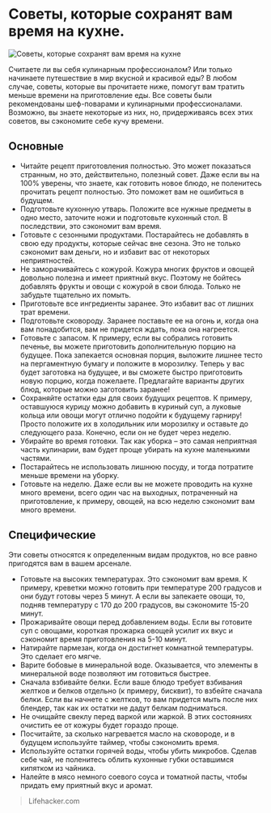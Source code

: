 # Советы, которые сохранят вам время на кухне.
![Советы, которые сохранят вам время на кухне](/images/Kulinar/Sovet/kuhnya_sovet2.jpg 'Советы, которые сохранят вам время на кухне')

Считаете ли вы себя кулинарным профессионалом? Или только начинаете путешествие в мир вкусной и красивой еды? В любом случае, советы, которые вы прочитаете ниже, помогут вам тратить меньше времени на приготовление еды. Все советы были рекомендованы шеф-поварами и кулинарными профессионалами. Возможно, вы знаете некоторые из них, но, придерживаясь всех этих советов, вы сэкономите себе кучу времени.

## Основные

- Читайте рецепт приготовления полностью. Это может показаться странным, но это, действительно, полезный совет. Даже если вы на 100% уверены, что знаете, как готовить новое блюдо, не поленитесь прочитать рецепт полностью. Это поможет вам не ошибиться в будущем.
- Подготовьте кухонную утварь. Положите все нужные предметы в одно место, заточите ножи и подготовьте кухонный стол. В последствии, это сэкономит вам время.
- Готовьте с сезонными продуктами. Постарайтесь не добавлять в свою еду продукты, которые сейчас вне сезона. Это не только сэкономит вам деньги, но и избавит вас от некоторых неприятностей.
- Не заморачивайтесь с кожурой. Кожура многих фруктов и овощей довольно полезна и имеет приятный вкус. Поэтому не бойтесь добавлять фрукты и овощи с кожурой в свои блюда. Только не забудьте тщательно их помыть.
- Приготовьте все ингредиенты заранее. Это избавит вас от лишних трат времени.
- Подготовьте сковороду. Заранее поставьте ее на огонь и, когда она вам понадобится, вам не придется ждать, пока она нагреется.
- Готовьте с запасом. К примеру, если вы собрались готовить печенье, вы можете приготовить дополнительную порцию на будущее. Пока запекается основная порция, выложите лишнее тесто на пергаментную бумагу и положите в морозилку. Теперь у вас будет заготовка на будущее, и вы сможете быстро приготовить новую порцию, когда пожелаете. Предлагайте варианты других блюд, которые можно заготовить заранее!
- Сохраняйте остатки еды для своих будущих рецептов. К примеру, оставшуюся курицу можно добавить в куриный суп, а луковые кольца или овощи могут отлично подойти к будущему гарниру! Просто положите их в холодильник или морозилку и оставьте до следующего раза. Конечно, если он не будет через неделю.
- Убирайте во время готовки. Так как уборка – это самая неприятная часть кулинарии, вам будет проще убирать на кухне маленькими частями.
- Постарайтесь не использовать лишнюю посуду, и тогда потратите меньше времени на уборку.
- Готовьте на неделю. Даже если вы не можете проводить на кухне много времени, всего один час на выходных, потраченный на приготовление, к примеру, овощей, на всю неделю сэкономит вам много времени.

## Специфические

Эти советы относятся к определенным видам продуктов, но все равно пригодятся вам в вашем арсенале.

- Готовьте на высоких температурах. Это сэкономит вам время. К примеру, креветки можно готовить при температуре 200 градусов и они будут готовы через 5 минут. А если вы запекаете овощи, то, подняв температуру с 170 до 200 градусов, вы сэкономите 15-20 минут.
- Прожаривайте овощи перед добавлением воды. Если вы готовите суп с овощами, короткая прожарка овощей усилит их вкус и сэкономит время приготовления на 5-10 минут.
- Натирайте пармезан, когда он достигнет комнатной температуры. Это сделает его мягче.
- Варите бобовые в минеральной воде. Оказывается, что элементы в минеральной воде позволяют им готовиться быстрее.
- Сначала взбивайте белки. Если ваше блюдо требует взбивания желтков и белков отдельно (к примеру, бисквит), то взбейте сначала белки. Если вы начнете с желтков, то вам придется мыть после них блендер, так как их остатки не дадут белкам подниматься.
- Не очищайте свеклу перед варкой или жаркой. В этих состояниях очистить ее от кожуры будет гораздо проще.
- Посчитайте, за сколько нагревается масло на сковороде, и в будущем используйте таймер, чтобы сэкономить время.
- Используйте остатки горячей воды, чтобы убить микробов. Сделав себе чай, не поленитесь облить кухонные губки оставшимся кипятком из чайника.
- Налейте в  мясо немного соевого соуса и томатной пасты, чтобы придать ему приятный вкус и аромат.

> Lifehacker.com 
